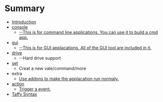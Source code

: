 # Summary

* [Introduction](README.md)
* [console](console.md)
    * [--This is for command line applications. You can use it to build a cmd app.](-this-is-for-command-line-applications-you-can-use-it-to-build-a-cmd-app.md)
* [gui](gui.md)
    * [--This is for GUI applacations. All of the GUI tool are included in it.](-this-is-for-gui-applacations-all-of-the-gui-tool-are-included-in-it.md)
* [drive](drive.md)
    * --Hard drive support
* [set](set.md)
    * Creat a new vale\/command\/more
* extra
    * [Use addons to make the applacation run normaly.](use-addons-to-make-the-applacation-run-normaly.md)
* [action](action.md)
    * [Trigger a event.](trigger-a-event.md)
* [Taffy Syntax](taffy-syntax.md)

